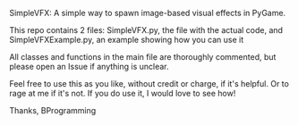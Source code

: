 SimpleVFX: A simple way to spawn image-based visual effects in PyGame.

This repo contains 2 files: SimpleVFX.py, the file with the actual code, and SimpleVFXExample.py, an example showing how you can use it

All classes and functions in the main file are thoroughly commented, but please open an Issue if anything is unclear.

Feel free to use this as you like, without credit or charge, if it's helpful. Or to rage at me if it's not. If you do use it, I would love to see how!

Thanks, BProgramming